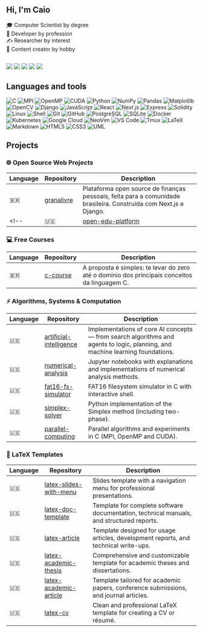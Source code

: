 ## Hi, I'm Caio
🎓 Computer Scientist by degree  
💼 Developer by profession  
✍ Researcher by interest  
🧢 Content creator by hobby  
##

<div> <a href="https://www.youtube.com/@fromcaio" target="_blank"><img src="https://img.shields.io/badge/YouTube-FF0000?style=for-the-badge&logo=youtube&logoColor=white" target="_blank"></a> <a href="https://instagram.com/fromcaio_" target="_blank"><img src="https://img.shields.io/badge/-Instagram-%23E4405F?style=for-the-badge&logo=instagram&logoColor=white" target="_blank"></a> <a href="https://discord.gg/6fv5Qdpj" target="_blank"><img src="https://img.shields.io/badge/Discord-7289DA?style=for-the-badge&logo=discord&logoColor=white" target="_blank"></a> <a href = "mailto:fromcaio.contato@gmail.com"><img src="https://img.shields.io/badge/-Gmail-%23333?style=for-the-badge&logo=gmail&logoColor=white" target="_blank"></a> <a href="https://www.linkedin.com/in/fromcaio/" target="_blank"><img src="https://img.shields.io/badge/-LinkedIn-%230077B5?style=for-the-badge&logo=linkedin&logoColor=white" target="_blank"></a> </div>

## Languages and tools

<!-- ======================== -->
<!-- 🧮 Low-Level & HPC Tools -->
<!-- ======================== -->
<img alt="C" src="https://img.shields.io/badge/C-00599C?style=for-the-badge&logo=c&logoColor=white" />
<img alt="MPI" src="https://img.shields.io/badge/MPI-CC0000?style=for-the-badge" />
<img alt="OpenMP" src="https://img.shields.io/badge/OpenMP-2C5BB4?style=for-the-badge&logo=openmp&logoColor=white" />
<img alt="CUDA" src="https://img.shields.io/badge/CUDA-76B900?style=for-the-badge&logo=nvidia&logoColor=white" />

<!-- ======================== -->
<!-- 🐍 Python Ecosystem -->
<!-- ======================== -->
<img alt="Python" src="https://img.shields.io/badge/-Python-3776AB?style=for-the-badge&logo=Python&logoColor=white" />
<img alt="NumPy" src="https://img.shields.io/badge/NumPy-013243?style=for-the-badge&logo=numpy&logoColor=white" />
<img alt="Pandas" src="https://img.shields.io/badge/Pandas-150458?style=for-the-badge&logo=pandas&logoColor=white" />
<img alt="Matplotlib" src="https://img.shields.io/badge/Matplotlib-eeeeee?style=for-the-badge&logo=Matplotlib&logoColor=blue" />
<img alt="OpenCV" src="https://img.shields.io/badge/OpenCV-5C3EE8?style=for-the-badge&logo=opencv&logoColor=white" />
<img alt="Django" src="https://img.shields.io/badge/Django-092E20?style=for-the-badge&logo=django&logoColor=white" />

<!-- ======================== -->
<!-- ⚛️ Web Development -->
<!-- ======================== -->
<img alt="JavaScript" src="https://img.shields.io/badge/JavaScript-F7DF1E?style=for-the-badge&logo=javascript&logoColor=black" />
<img alt="React" src="https://img.shields.io/badge/React-20232A?style=for-the-badge&logo=react&logoColor=61DAFB" />
<img alt="Next.js" src="https://img.shields.io/badge/Next.js-000000?style=for-the-badge&logo=next.js&logoColor=white" />
<img alt="Express" src="https://img.shields.io/badge/Express-000000?style=for-the-badge&logo=express&logoColor=white" />

<!-- ======================== -->
<!-- 🧱 Blockchain -->
<!-- ======================== -->
<img alt="Solidity" src="https://img.shields.io/badge/Solidity-363636?style=for-the-badge&logo=solidity&logoColor=white" />

<!-- ======================== -->
<!-- 💻 System & Terminal -->
<!-- ======================== -->
<img alt="Linux" src="https://img.shields.io/badge/Linux-FCC624?style=for-the-badge&logo=linux&logoColor=black" />
<img alt="Shell" src="https://img.shields.io/badge/Shell_Script-121011?style=for-the-badge&logo=gnu-bash&logoColor=white" />

<!-- ======================== -->
<!-- 🌱 Version Control -->
<!-- ======================== -->
<img alt="Git" src="https://img.shields.io/badge/Git-F05032?style=for-the-badge&logo=git&logoColor=white" />
<img alt="GitHub" src="https://img.shields.io/badge/GitHub-181717?style=for-the-badge&logo=github&logoColor=white" />

<!-- ======================== -->
<!-- 🗄️ Databases -->
<!-- ======================== -->
<img alt="PostgreSQL" src="https://img.shields.io/badge/Postgres-316192?style=for-the-badge&logo=postgresql&logoColor=white" />
<img alt="SQLite" src="https://img.shields.io/badge/SQLite-07405E?style=for-the-badge&logo=sqlite&logoColor=white" />

<!-- ======================== -->
<!-- ☁️ DevOps & Cloud -->
<!-- ======================== -->
<img alt="Docker" src="https://img.shields.io/badge/Docker-2496ED?style=for-the-badge&logo=docker&logoColor=white" />
<img alt="Kubernetes" src="https://img.shields.io/badge/Kubernetes-326CE5?style=for-the-badge&logo=kubernetes&logoColor=white" />
<img alt="Google Cloud" src="https://img.shields.io/badge/Google_Cloud-4285F4?style=for-the-badge&logo=google-cloud&logoColor=white" />

<!-- ======================== -->
<!-- ⚙️ Editors & Tools -->
<!-- ======================== -->
<img alt="NeoVim" src="https://img.shields.io/badge/Neovim-57A143?style=for-the-badge&logo=neovim&logoColor=white" />
<img alt="VS Code" src="https://img.shields.io/badge/VS%20Code-0078d7?style=for-the-badge&logo=visual-studio-code&logoColor=white" />
<img alt="Tmux" src="https://img.shields.io/badge/Tmux-1BB91F?style=for-the-badge&logo=tmux&logoColor=white" />

<!-- ======================== -->
<!-- 📄 Documentation & Markup -->
<!-- ======================== -->
<img alt="LaTeX" src="https://img.shields.io/badge/LaTeX-008080?style=for-the-badge&logo=latex&logoColor=white" />
<img alt="Markdown" src="https://img.shields.io/badge/Markdown-000000?style=for-the-badge&logo=markdown&logoColor=white" />
<img alt="HTML5" src="https://img.shields.io/badge/HTML5-E34F26?style=for-the-badge&logo=html5&logoColor=white" />
<img alt="CSS3" src="https://img.shields.io/badge/CSS3-1572B6?style=for-the-badge&logo=css3&logoColor=white" />
<img alt="UML" src="https://img.shields.io/badge/UML-FAA918?style=for-the-badge" />

</div>

## Projects

### 🌐 Open Source Web Projects
| Language | Repository | Description |
|-----------|-------------|-------------|
| 🇧🇷 | [granalivre](https://github.com/fromcaio/granalivre) | Plataforma open source de finanças pessoais, feita para a comunidade brasileira. Construída com Next.js e Django. |
<!-- | 🇺🇸 | [open-edu-platform](https://github.com/fromcaio/open-edu-platform) | Open-source Next.js platform to simplify publishing rich, interactive content with Markdown + LaTeX + code blocks. | -->

### 💻 Free Courses
| Language | Repository | Description |
|-----------|-------------|-------------|
| 🇧🇷 | [c-course](https://github.com/fromcaio/c-course) | A proposta é simples: te levar do zero até o domínio dos principais conceitos da linguagem C. |

### ⚡ Algorithms, Systems & Computation
| Language | Repository | Description |
|-----------|-------------|-------------|
| 🇺🇸 | [artificial-intelligence](https://github.com/fromcaio/artificial-intelligence) | Implementations of core AI concepts — from search algorithms and agents to logic, planning, and machine learning foundations. |
| 🇺🇸 | [numerical-analysis](https://github.com/fromcaio/numerical-analysis) | Jupyter notebooks with explanations and implementations of numerical analysis methods. |
| 🇺🇸 | [fat16-fs-simulator](https://github.com/fromcaio/fat16-fs-simulator) | FAT16 filesystem simulator in C with interactive shell. |
| 🇺🇸 | [simplex-solver](https://github.com/fromcaio/simplex-solver) | Python implementation of the Simplex method (including two-phase). |
| 🇺🇸 | [parallel-computing](https://github.com/fromcaio/parallel-computing) | Parallel algorithms and experiments in C (MPI, OpenMP and CUDA). |

### 📄 LaTeX Templates
| Language | Repository | Description |
|-----------|-------------|-------------|
| 🇺🇸 | [latex-slides-with-menu](https://github.com/fromcaio/latex-slides-with-menu) | Slides template with a navigation menu for professional presentations. |
| 🇺🇸 | [latex-doc-template](https://github.com/fromcaio/latex-doc-template) | Template for complete software documentation, technical manuals, and structured reports. |
| 🇺🇸 | [latex-article](https://github.com/fromcaio/latex-article) | Template designed for usage articles, development reports, and technical write-ups. |
| 🇺🇸 | [latex-academic-thesis](https://github.com/fromcaio/latex-academic-thesis) | Comprehensive and customizable template for academic theses and dissertations. |
| 🇺🇸 | [latex-academic-article](https://github.com/fromcaio/latex-academic-article) | Template tailored for academic papers, conference submissions, and journal articles. |
| 🇺🇸 | [latex-cv](https://github.com/fromcaio/latex-cv) | Clean and professional LaTeX template for creating a CV or résumé. |
